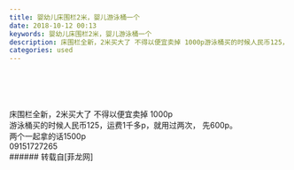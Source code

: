 ```yaml
---
title: 婴幼儿床围栏2米，婴儿游泳桶一个
date: 2018-10-12 00:13
keywords: 婴幼儿床围栏2米，婴儿游泳桶一个
description: 床围栏全新，2米买大了 不得以便宜卖掉 1000p游泳桶买的时候人民币125，运费1千多p，就用过两次， 先600p。两个一起拿的话1500p09151727265 
categories: used
---
```

<td class="t_f" id="postmessage_2002898">

<br/>
<img alt="" border="0" class="zoom" data-cf-modified-7cdd74f68448f5fb0fbb6785-="" file="http://www.flw.ph/data/appbyme/upload/image/201810/12/WbeQATA0BWG8.jpg" id="aimg_H4vvZ" lazyloadthumb="1" onclick="" onmouseover="" src="http://www.flw.ph/data/appbyme/upload/image/201810/12/WbeQATA0BWG8.jpg"/><br/>
<br/>
<img alt="" border="0" class="zoom" data-cf-modified-7cdd74f68448f5fb0fbb6785-="" file="http://www.flw.ph/data/appbyme/upload/image/201810/12/RHVbyEG73JvR.jpg" id="aimg_b8RBn" lazyloadthumb="1" onclick="" onmouseover="" src="http://www.flw.ph/data/appbyme/upload/image/201810/12/RHVbyEG73JvR.jpg"/><br/>
<br/>
<img alt="" border="0" class="zoom" data-cf-modified-7cdd74f68448f5fb0fbb6785-="" file="http://www.flw.ph/data/appbyme/upload/image/201810/12/bbpM15ATbpJh.jpg" id="aimg_d3Z9A" lazyloadthumb="1" onclick="" onmouseover="" src="http://www.flw.ph/data/appbyme/upload/image/201810/12/bbpM15ATbpJh.jpg"/><br/>
<br/>
<img alt="" border="0" class="zoom" data-cf-modified-7cdd74f68448f5fb0fbb6785-="" file="http://www.flw.ph/data/appbyme/upload/image/201810/12/Nf6dx9maIf0P.jpg" id="aimg_E4ymO" lazyloadthumb="1" onclick="" onmouseover="" src="http://www.flw.ph/data/appbyme/upload/image/201810/12/Nf6dx9maIf0P.jpg"/><br/>
床围栏全新，2米买大了 不得以便宜卖掉 1000p<br/>
游泳桶买的时候人民币125，运费1千多p，就用过两次， 先600p。<br/>
两个一起拿的话1500p<br/>
09151727265 <br/>
</td>
###### 转载自[菲龙网]